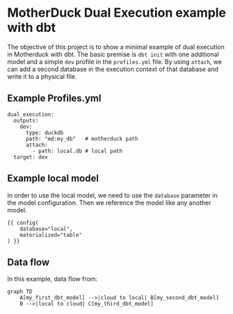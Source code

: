 # MotherDuck Dual Execution example with dbt

The objective of this project is to show a minimal example of dual execution in Motherduck with dbt. The basic premise is `dbt init` with one additional model and a simple `dev` profile in the `profiles.yml` file. By using `attach`, we can add a second database in the execution context of that database and write it to a physical file.

## Example Profiles.yml

```
dual_execution:
  outputs:
    dev:
      type: duckdb
      path: "md:my_db"   # motherduck path
      attach:
        - path: local.db # local path
  target: dev
```

## Example local model

In order to use the local model, we need to use the `database` parameter in the model configuration. Then we reference the model like any another model.

```
{{ config(
    database="local",
    materialized="table"
) }}
```

## Data flow

In this example, data flow from:

```mermaid
graph TD
    A[my_first_dbt_model] -->|cloud to local| B[my_second_dbt_model]
    B -->|local to cloud| C[my_third_dbt_model]
```

